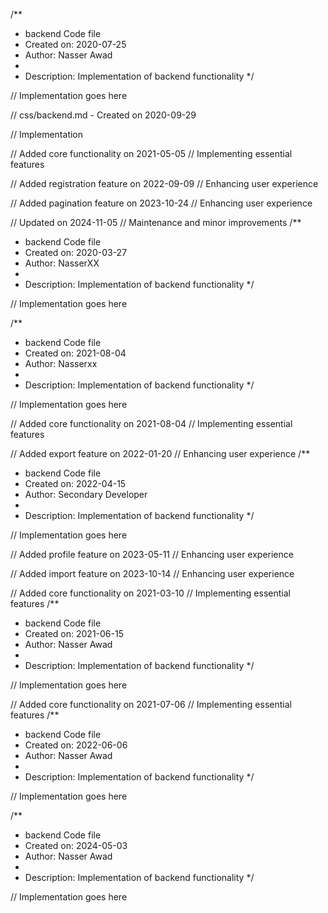 /**
 * backend Code file
 * Created on: 2020-07-25
 * Author: Nasser Awad
 *
 * Description: Implementation of backend functionality
 */
 
// Implementation goes here

// css/backend.md - Created on 2020-09-29

// Implementation

// Added core functionality on 2021-05-05
// Implementing essential features

// Added registration feature on 2022-09-09
// Enhancing user experience

// Added pagination feature on 2023-10-24
// Enhancing user experience

// Updated on 2024-11-05
// Maintenance and minor improvements
/**
 * backend Code file
 * Created on: 2020-03-27
 * Author: NasserXX
 *
 * Description: Implementation of backend functionality
 */
 
// Implementation goes here

/**
 * backend Code file
 * Created on: 2021-08-04
 * Author: Nasserxx
 *
 * Description: Implementation of backend functionality
 */
 
// Implementation goes here


// Added core functionality on 2021-08-04
// Implementing essential features

// Added export feature on 2022-01-20
// Enhancing user experience
/**
 * backend Code file
 * Created on: 2022-04-15
 * Author: Secondary Developer
 *
 * Description: Implementation of backend functionality
 */
 
// Implementation goes here


// Added profile feature on 2023-05-11
// Enhancing user experience

// Added import feature on 2023-10-14
// Enhancing user experience

// Added core functionality on 2021-03-10
// Implementing essential features
/**
 * backend Code file
 * Created on: 2021-06-15
 * Author: Nasser Awad
 *
 * Description: Implementation of backend functionality
 */
 
// Implementation goes here


// Added core functionality on 2021-07-06
// Implementing essential features
/**
 * backend Code file
 * Created on: 2022-06-06
 * Author: Nasser Awad
 *
 * Description: Implementation of backend functionality
 */
 
// Implementation goes here

/**
 * backend Code file
 * Created on: 2024-05-03
 * Author: Nasser Awad
 *
 * Description: Implementation of backend functionality
 */
 
// Implementation goes here


